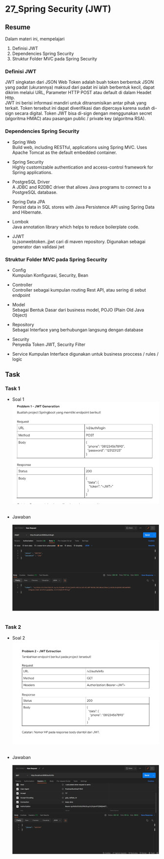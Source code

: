 # 27_Spring Security (JWT)

## Resume

Dalam materi ini, mempelajari <br />

1. Definisi JWT <br />
2. Dependencies Spring Security <br />
3. Struktur Folder MVC pada Spring Security<br />

### Definisi JWT

JWT singkatan dari JSON Web Token adalah buah token berbentuk JSON yang padat (ukurannya) maksud dari padat ini ialah berbentuk kecil, dapat dikirim melalui URL, Parameter HTTP POST atau default di dalam Headet Http.<br />JWT ini berisi informasi mandiri untuk ditransmisikan antar pihak yang terkait. Token tersebut ini dapat diverifikasi dan dipercaya karena sudah di-sign secara digital. Token JWT bisa di-sign dengan menggunakan secret (algoritma HMAC) atau pasangan public / private key (algoritma RSA).

### Dependencies Spring Security

- Spring Web <br />
  Build web, including RESTful, applications using Spring MVC.
  Uses Apache Tomcat as the default embedded container.<br />

- Spring Security <br />
  Highly customizable authentication and access-control
  framework for Spring applications.<br />

- PostgreSQL Driver<br />
  A JDBC and R2DBC driver that allows Java programs to
  connect to a PostgreSQL database.<br />

- Spring Data JPA<br />
  Persist data in SQL stores with Java Persistence API using
  Spring Data and Hibernate.<br />

- Lombok<br />
  Java annotation library which helps to reduce boilerplate code.<br />

- JJWT<br />
  lo.jsonwebtoken..jjwt cari di maven repository. Digunakan
  sebagai generator dan validasi jwt<br />

### Struktur Folder MVC pada Spring Security

- Config<br />
  Kumpulan Konfigurasi, Security, Bean<br />

- Controller<br />
  Controller sebagai kumpulan routing Rest API, atau sering di
  sebut endpoint<br />

- Model<br />
  Sebagai Bentuk Dasar dari business model, POJO (Plain Old
  Java Object)<br />

- Repository<br />
  Sebagai Interface yang berhubungan langsung dengan
  database<br />

- Security<br />
  Penyedia Token JWT, Security Filter<br />

- Service
  Kumpulan Interface digunakan untuk business proccess /
  rules / logic

## Task

### Task 1

- Soal 1<br />
  ![CODE-JSON-NO-2](<https://github.com/hafidzencis/java_muhammad-hafidz-febriansyah/blob/master/27_Spring%20Security%20(JWT)/screenshot/soal1.JPG>)<br /><br />

- Jawaban <br /><br />
  ![CODE-JSON-NO-2](<https://github.com/hafidzencis/java_muhammad-hafidz-febriansyah/blob/master/27_Spring%20Security%20(JWT)/screenshot/postjwtextraction.JPG>)
  <br /><br />

### Task 2

- Soal 2<br />
  ![CODE-JSON-NO-2](<https://github.com/hafidzencis/java_muhammad-hafidz-febriansyah/blob/master/27_Spring%20Security%20(JWT)/screenshot/soal2.JPG>)<br /><br />

- Jawaban <br /><br />
  ![CODE-JSON-NO-2](<https://github.com/hafidzencis/java_muhammad-hafidz-febriansyah/blob/master/27_Spring%20Security%20(JWT)/screenshot/postreturnphone.JPG>)
